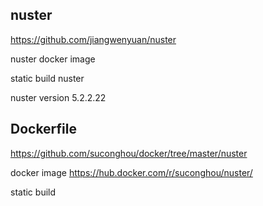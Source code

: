 ## nuster

https://github.com/jiangwenyuan/nuster

nuster docker image

static build nuster

nuster version 5.2.2.22


## Dockerfile

https://github.com/suconghou/docker/tree/master/nuster

docker image  https://hub.docker.com/r/suconghou/nuster/

static build

